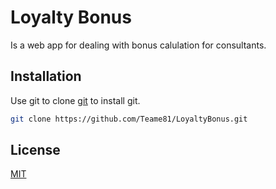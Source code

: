 # Loyalty Bonus

Is a web app for dealing with bonus calulation for consultants.

## Installation

Use git to clone [git](https://git-scm.com/book/en/v2/Getting-Started-Installing-Git) to install git.

```bash
git clone https://github.com/Teame81/LoyaltyBonus.git
```

## License

[MIT](https://choosealicense.com/licenses/mit/)
